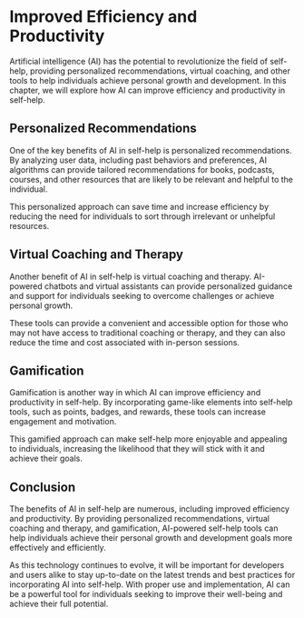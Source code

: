 Improved Efficiency and Productivity
============================================================================

Artificial intelligence (AI) has the potential to revolutionize the field of self-help, providing personalized recommendations, virtual coaching, and other tools to help individuals achieve personal growth and development. In this chapter, we will explore how AI can improve efficiency and productivity in self-help.

Personalized Recommendations
----------------------------

One of the key benefits of AI in self-help is personalized recommendations. By analyzing user data, including past behaviors and preferences, AI algorithms can provide tailored recommendations for books, podcasts, courses, and other resources that are likely to be relevant and helpful to the individual.

This personalized approach can save time and increase efficiency by reducing the need for individuals to sort through irrelevant or unhelpful resources.

Virtual Coaching and Therapy
----------------------------

Another benefit of AI in self-help is virtual coaching and therapy. AI-powered chatbots and virtual assistants can provide personalized guidance and support for individuals seeking to overcome challenges or achieve personal growth.

These tools can provide a convenient and accessible option for those who may not have access to traditional coaching or therapy, and they can also reduce the time and cost associated with in-person sessions.

Gamification
------------

Gamification is another way in which AI can improve efficiency and productivity in self-help. By incorporating game-like elements into self-help tools, such as points, badges, and rewards, these tools can increase engagement and motivation.

This gamified approach can make self-help more enjoyable and appealing to individuals, increasing the likelihood that they will stick with it and achieve their goals.

Conclusion
----------

The benefits of AI in self-help are numerous, including improved efficiency and productivity. By providing personalized recommendations, virtual coaching and therapy, and gamification, AI-powered self-help tools can help individuals achieve their personal growth and development goals more effectively and efficiently.

As this technology continues to evolve, it will be important for developers and users alike to stay up-to-date on the latest trends and best practices for incorporating AI into self-help. With proper use and implementation, AI can be a powerful tool for individuals seeking to improve their well-being and achieve their full potential.
